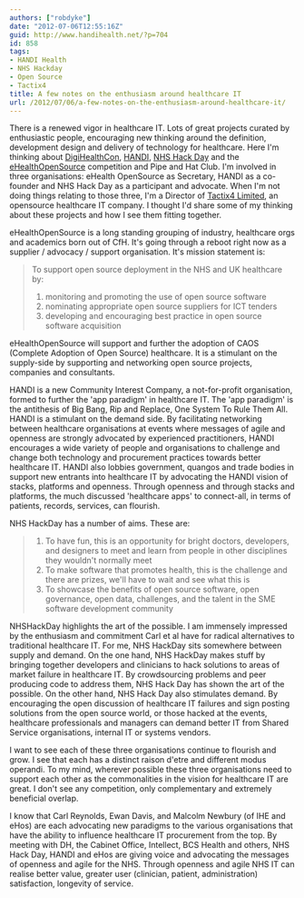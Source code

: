```yaml
---
authors: ["robdyke"]
date: "2012-07-06T12:55:16Z"
guid: http://www.handihealth.net/?p=704
id: 858
tags:
- HANDI Health
- NHS Hackday
- Open Source
- Tactix4
title: A few notes on the enthusiasm around healthcare IT
url: /2012/07/06/a-few-notes-on-the-enthusiasm-around-healthcare-it/
---
```

There is a renewed vigor in healthcare IT. Lots of great projects curated by enthusiastic people, encouraging new thinking around the definition, development design and delivery of technology for healthcare. Here I'm thinking about [DigiHealthCon](http://digihealthcon.wordpress.com/), [HANDI](http://www.handihealth.net/), [NHS Hack Day](http://nhshackday.com/) and the [eHealthOpenSource](http://ehealthopensource.org/) competition and Pipe and Hat Club. I'm involved in three organisations: eHealth OpenSource as Secretary, HANDI as a co-founder and NHS Hack Day as a participant and advocate. When I'm not doing things relating to those three, I'm a Director of [Tactix4 Limited](http://www.tactix4.com/), an opensource healthcare IT company. I thought I'd share some of my thinking about these projects and how I see them fitting together.

<!--more-->

eHealthOpenSource is a long standing grouping of industry, healthcare orgs and academics born out of CfH. It's going through a reboot right now as a supplier / advocacy / support organisation. It's mission statement is:

> To support open source deployment in the NHS and UK healthcare by:
> 
>   1. monitoring and promoting the use of open source software
>   2. nominating appropriate open source suppliers for ICT tenders
>   3. developing and encouraging best practice in open source software acquisition

eHealthOpenSource will support and further the adoption of CAOS (Complete Adoption of Open Source) healthcare. It is a stimulant on the supply-side by supporting and networking open source projects, companies and consultants.

HANDI is a new Community Interest Company, a not-for-profit organisation, formed to further the 'app paradigm' in healthcare IT. The 'app paradigm' is the antithesis of Big Bang, Rip and Replace, One System To Rule Them All. HANDI is a stimulant on the demand side. By facilitating networking between healthcare organisations at events where messages of agile and openness are strongly advocated by experienced practitioners, HANDI encourages a wide variety of people and organisations to challenge and change both technology and procurement practices towards better healthcare IT. HANDI also lobbies government, quangos and trade bodies in support new entrants into healthcare IT by advocating the HANDI vision of stacks, platforms and openness. Through openness and through stacks and platforms, the much discussed 'healthcare apps' to connect-all, in terms of patients, records, services, can flourish.

NHS HackDay has a number of aims. These are:

>   1. To have fun, this is an opportunity for bright doctors, developers, and designers to meet and learn from people in other disciplines they wouldn't normally meet
>   2. To make software that promotes health, this is the challenge and there are prizes, we'll have to wait and see what this is
>   3. To showcase the benefits of open source software, open governance, open data, challenges, and the talent in the SME software development community

NHSHackDay highlights the art of the possible. I am immensely impressed by the enthusiasm and commitment Carl et al have for radical alternatives to traditional healthcare IT. For me, NHS HackDay sits somewhere between supply and demand. On the one hand, NHS HackDay makes stuff by bringing together developers and clinicians to hack solutions to areas of market failure in healthcare IT. By crowdsourcing problems and peer producing code to address them, NHS Hack Day has shown the art of the possible. On the other hand, NHS Hack Day also stimulates demand. By encouraging the open discussion of healthcare IT failures and sign posting solutions from the open source world, or those hacked at the events, healthcare professionals and managers can demand better IT from Shared Service organisations, internal IT or systems vendors.

I want to see each of these three organisations continue to flourish and grow. I see that each has a distinct raison d'etre and different modus operandi. To my mind, wherever possible these three organisations need to support each other as the commonalities in the vision for healthcare IT are great. I don't see any competition, only complementary and extremely beneficial overlap.

I know that Carl Reynolds, Ewan Davis, and Malcolm Newbury (of IHE and eHos) are each advocating new paradigms to the various organisations that have the ability to influence healthcare IT procurement from the top. By meeting with DH, the Cabinet Office, Intellect, BCS Health and others, NHS Hack Day, HANDI and eHos are giving voice and advocating the messages of openness and agile for the NHS. Through openness and agile NHS IT can realise better value, greater user (clinician, patient, administration) satisfaction, longevity of service.